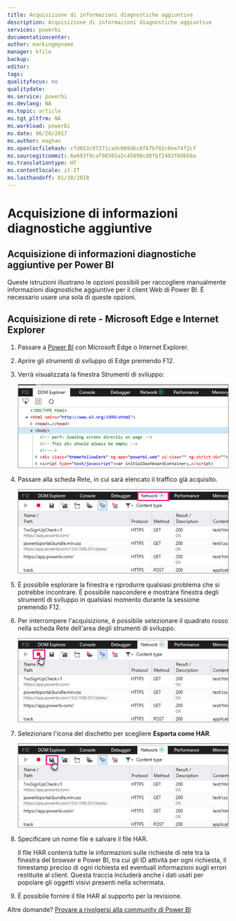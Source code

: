 ```yaml
---
title: Acquisizione di informazioni diagnostiche aggiuntive
description: Acquisizione di informazioni diagnostiche aggiuntive
services: powerbi
documentationcenter: 
author: markingmyname
manager: kfile
backup: 
editor: 
tags: 
qualityfocus: no
qualitydate: 
ms.service: powerbi
ms.devlang: NA
ms.topic: article
ms.tgt_pltfrm: NA
ms.workload: powerbi
ms.date: 06/28/2017
ms.author: maghan
ms.openlocfilehash: cfd653c97371cadc069d6c8f67bf01c0ee74f2cf
ms.sourcegitcommit: 6e693f9caf98385a2c45890cd0fbf2403f0dbb8a
ms.translationtype: HT
ms.contentlocale: it-IT
ms.lasthandoff: 01/30/2018
---
```

# <a name="capturing-additional-diagnostic-information"></a>Acquisizione di informazioni diagnostiche aggiuntive
## <a name="capturing-additional-diagnostic-information-for-power-bi"></a>Acquisizione di informazioni diagnostiche aggiuntive per Power BI
Queste istruzioni illustrano le opzioni possibili per raccogliere manualmente informazioni diagnostiche aggiuntive per il client Web di Power BI.  È necessario usare una sola di queste opzioni.

## <a name="network-capture---edge--internet-explorer"></a>Acquisizione di rete - Microsoft Edge e Internet Explorer
1. Passare a [Power BI](https://app.powerbi.com) con Microsoft Edge o Internet Explorer.
2. Aprire gli strumenti di sviluppo di Edge premendo F12.
3. Verrà visualizzata la finestra Strumenti di sviluppo: 
   
   ![](media/service-admin-capturing-additional-diagnostic-information-for-power-bi/edge-developer-tools.png)
4. Passare alla scheda Rete, in cui sarà elencato il traffico già acquisito. 
   
   ![](media/service-admin-capturing-additional-diagnostic-information-for-power-bi/edge-network-tab.png)
5. È possibile esplorare la finestra e riprodurre qualsiasi problema che si potrebbe incontrare. È possibile nascondere e mostrare finestra degli strumenti di sviluppo in qualsiasi momento durante la sessione premendo F12.
6. Per interrompere l'acquisizione, è possibile selezionare il quadrato rosso nella scheda Rete dell'area degli strumenti di sviluppo.
   
   ![](media/service-admin-capturing-additional-diagnostic-information-for-power-bi/edge-network-tab-stop.png)
7. Selezionare l'icona del dischetto per scegliere **Esporta come HAR**.
   
   ![](media/service-admin-capturing-additional-diagnostic-information-for-power-bi/edge-network-tab-save.png)
8. Specificare un nome file e salvare il file HAR.
   
    Il file HAR conterrà tutte le informazioni sulle richieste di rete tra la finestra del browser e Power BI,  tra cui gli ID attività per ogni richiesta, il timestamp preciso di ogni richiesta ed eventuali informazioni sugli errori restituite al client.  Questa traccia includerà anche i dati usati per popolare gli oggetti visivi presenti nella schermata.
9. È possibile fornire il file HAR al supporto per la revisione.

Altre domande? [Provare a rivolgersi alla community di Power BI](http://community.powerbi.com/)

